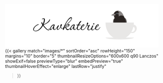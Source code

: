 ![Kavkaterie](blog_logo.png)
{{< gallery match="images/*"
    sortOrder="asc" 
    rowHeight="150"
    margins="10"
    border="5"
    thumbnailResizeOptions="600x600 q90 Lanczos"
    showExif=false
    previewType="blur" 
    embedPreview="true"
    thumbnailHoverEffect="enlarge"
    lastRow="justify"
>}}
